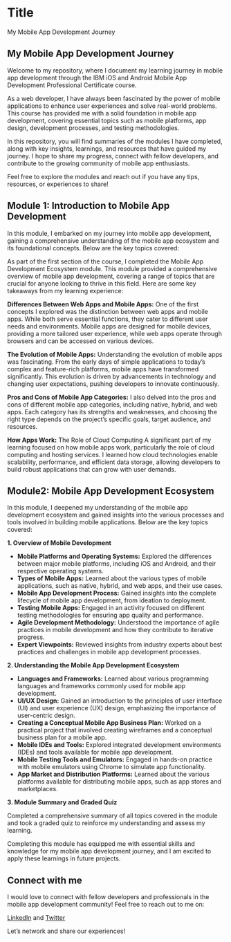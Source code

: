 
# Title

My Mobile App Development Journey


## My Mobile App Development Journey

Welcome to my repository, where I document my learning journey in mobile app development through the IBM iOS and Android Mobile App Development Professional Certificate course.

As a web developer, I have always been fascinated by the power of mobile applications to enhance user experiences and solve real-world problems. This course has provided me with a solid foundation in mobile app development, covering essential topics such as mobile platforms, app design, development processes, and testing methodologies.

In this repository, you will find summaries of the modules I have completed, along with key insights, learnings, and resources that have guided my journey. I hope to share my progress, connect with fellow developers, and contribute to the growing community of mobile app enthusiasts.

Feel free to explore the modules and reach out if you have any tips, resources, or experiences to share!


## Module 1: Introduction to Mobile App Development

In this module, I embarked on my journey into mobile app development, gaining a comprehensive understanding of the mobile app ecosystem and its foundational concepts. Below are the key topics covered:

As part of the first section of the course, I completed the Mobile App Development Ecosystem module. This module provided a comprehensive overview of mobile app development, covering a range of topics that are crucial for anyone looking to thrive in this field. Here are some key takeaways from my learning experience:

**Differences Between Web Apps and Mobile Apps:**
One of the first concepts I explored was the distinction between web apps and mobile apps. While both serve essential functions, they cater to different user needs and environments. Mobile apps are designed for mobile devices, providing a more tailored user experience, while web apps operate through browsers and can be accessed on various devices.


**The Evolution of Mobile Apps:** Understanding the evolution of mobile apps was fascinating. From the early days of simple applications to today’s complex and feature-rich platforms, mobile apps have transformed significantly. This evolution is driven by advancements in technology and changing user expectations, pushing developers to innovate continuously.

**Pros and Cons of Mobile App Categories:**
I also delved into the pros and cons of different mobile app categories, including native, hybrid, and web apps. Each category has its strengths and weaknesses, and choosing the right type depends on the project’s specific goals, target audience, and resources.

**How Apps Work:** The Role of Cloud Computing
A significant part of my learning focused on how mobile apps work, particularly the role of cloud computing and hosting services. I learned how cloud technologies enable scalability, performance, and efficient data storage, allowing developers to build robust applications that can grow with user demands.


## Module2: Mobile App Development Ecosystem

In this module, I deepened my understanding of the mobile app development ecosystem and gained insights into the various processes and tools involved in building mobile applications. Below are the key topics covered:

**1. Overview of Mobile Development**

- **Mobile Platforms and Operating Systems:** Explored the differences between major mobile platforms, including iOS and Android, and their respective operating systems.
- **Types of Mobile Apps:** Learned about the various types of mobile applications, such as native, hybrid, and web apps, and their use cases.
- **Mobile App Development Process:** Gained insights into the complete lifecycle of mobile app development, from ideation to deployment.
- **Testing Mobile Apps:** Engaged in an activity focused on different testing methodologies for ensuring app quality and performance.
- **Agile Development Methodology:** Understood the importance of agile practices in mobile development and how they contribute to iterative progress.
- **Expert Viewpoints:** Reviewed insights from industry experts about best practices and challenges in mobile app development processes.

**2. Understanding the Mobile App Development Ecosystem**

- **Languages and Frameworks:** Learned about various programming languages and frameworks commonly used for mobile app development.
- **UI/UX Design:** Gained an introduction to the principles of user interface (UI) and user experience (UX) design, emphasizing the importance of user-centric design.
- **Creating a Conceptual Mobile App Business Plan:** Worked on a practical project that involved creating wireframes and a conceptual business plan for a mobile app.
- **Mobile IDEs and Tools:** Explored integrated development environments (IDEs) and tools available for mobile app development.
- **Mobile Testing Tools and Emulators:** Engaged in hands-on practice with mobile emulators using Chrome to simulate app functionality.
- **App Market and Distribution Platforms:** Learned about the various platforms available for distributing mobile apps, such as app stores and marketplaces.

**3. Module Summary and Graded Quiz**

Completed a comprehensive summary of all topics covered in the module and took a graded quiz to reinforce my understanding and assess my learning.


Completing this module has equipped me with essential skills and knowledge for my mobile app development journey, and I am excited to apply these learnings in future projects.
## Connect with me

I would love to connect with fellow developers and professionals in the mobile app development community! Feel free to reach out to me on:

[LinkedIn](https://www.linkedin.com/in/iamrupambiswas/) and
[Twitter](https://x.com/iam_rupambiswas)

Let’s network and share our experiences!

